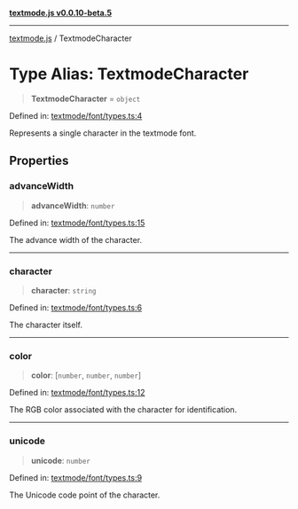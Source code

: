 [**textmode.js v0.0.10-beta.5**](../README.md)

***

[textmode.js](../README.md) / TextmodeCharacter

# Type Alias: TextmodeCharacter

> **TextmodeCharacter** = `object`

Defined in: [textmode/font/types.ts:4](https://github.com/humanbydefinition/textmode.js-dev/blob/e3dc79bc1521c853de25f7f80d6e8ec46edd909c/src/textmode/font/types.ts#L4)

Represents a single character in the textmode font.

## Properties

### advanceWidth

> **advanceWidth**: `number`

Defined in: [textmode/font/types.ts:15](https://github.com/humanbydefinition/textmode.js-dev/blob/e3dc79bc1521c853de25f7f80d6e8ec46edd909c/src/textmode/font/types.ts#L15)

The advance width of the character.

***

### character

> **character**: `string`

Defined in: [textmode/font/types.ts:6](https://github.com/humanbydefinition/textmode.js-dev/blob/e3dc79bc1521c853de25f7f80d6e8ec46edd909c/src/textmode/font/types.ts#L6)

The character itself.

***

### color

> **color**: \[`number`, `number`, `number`\]

Defined in: [textmode/font/types.ts:12](https://github.com/humanbydefinition/textmode.js-dev/blob/e3dc79bc1521c853de25f7f80d6e8ec46edd909c/src/textmode/font/types.ts#L12)

The RGB color associated with the character for identification.

***

### unicode

> **unicode**: `number`

Defined in: [textmode/font/types.ts:9](https://github.com/humanbydefinition/textmode.js-dev/blob/e3dc79bc1521c853de25f7f80d6e8ec46edd909c/src/textmode/font/types.ts#L9)

The Unicode code point of the character.
